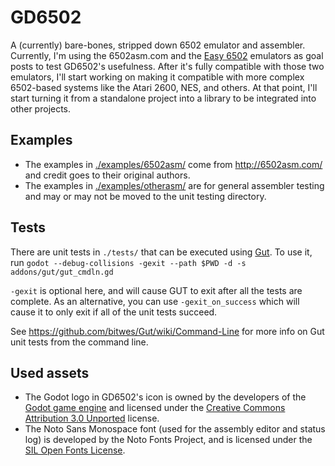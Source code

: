 # GD6502
A (currently) bare-bones, stripped down 6502 emulator and assembler. Currently, I'm using the 6502asm.com and the [Easy 6502](https://skilldrick.github.io/easy6502/) emulators as goal posts to test GD6502's usefulness. After it's fully compatible with those two emulators, I'll start working on making it compatible with more complex 6502-based systems like the Atari 2600, NES, and others. At that point, I'll start turning it from a standalone project into a library to be integrated into other projects.


## Examples
- The examples in [./examples/6502asm/](./examples/6502asm/) come from http://6502asm.com/ and credit goes to their original authors.
- The examples in [./examples/otherasm/](./examples/otherasm/) are for general assembler testing and may or may not be moved to the unit testing directory.


## Tests
There are unit tests in `./tests/` that can be executed using [Gut](https://github.com/bitwes/Gut). To use it, run `godot --debug-collisions -gexit --path $PWD -d -s addons/gut/gut_cmdln.gd`

`-gexit` is optional here, and will cause GUT to exit after all the tests are complete. As an alternative, you can use `-gexit_on_success` which will cause it to only exit if all of the unit tests succeed.

See https://github.com/bitwes/Gut/wiki/Command-Line for more info on Gut unit tests from the command line.


## Used assets
* The Godot logo in GD6502's icon is owned by the developers of the [Godot game engine](https://godotengine.org/) and licensed under the [Creative Commons Attribution 3.0 Unported](https://github.com/godotengine/godot/blob/master/LOGO_LICENSE.md) license.
* The Noto Sans Monospace font (used for the assembly editor and status log) is developed by the Noto Fonts Project, and is licensed under the [SIL Open Fonts License](https://github.com/notofonts/noto-fonts/blob/main/LICENSE).
